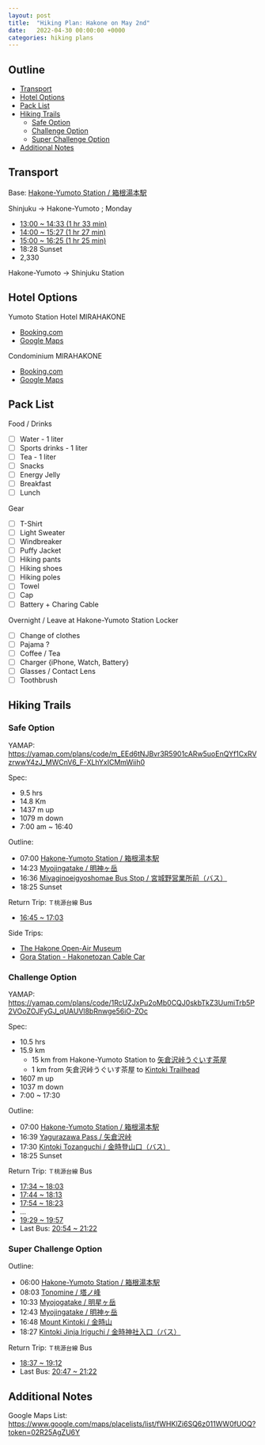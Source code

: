 ```yaml
---
layout: post
title:  "Hiking Plan: Hakone on May 2nd"
date:   2022-04-30 00:00:00 +0000
categories: hiking plans
---
```


## Outline<!-- omit in toc -->
* [Transport](#transport)
* [Hotel Options](#hotel-options)
* [Pack List](#pack-list)
* [Hiking Trails](#hiking-trails)
  * [Safe Option](#safe-option)
  * [Challenge Option](#challenge-option)
  * [Super Challenge Option](#super-challenge-option)
* [Additional Notes](#additional-notes)

## Transport

Base: [Hakone-Yumoto Station / 箱根湯本駅](https://goo.gl/maps/wAun3N749aWKDFf19)

Shinjuku -> Hakone-Yumoto ; Monday
* [13:00 ~ 14:33 (1 hr 33 min)](https://goo.gl/maps/7UDx4njKR8jv1BpGA)
* [14:00 ~ 15:27 (1 hr 27 min)](https://goo.gl/maps/uxS3MxbZjwCWMtWf8)
* [15:00 ~ 16:25 (1 hr 25 min)](https://goo.gl/maps/6ugJVtXmLYt559hX8)
* 18:28 Sunset
* 2,330

Hakone-Yumoto -> Shinjuku Station

## Hotel Options

Yumoto Station Hotel MIRAHAKONE
* [Booking.com](http://www.booking.com/Share-SQpnje)
* [Google Maps](https://goo.gl/maps/TyJLxgnjmozHUdkD9)

Condominium MIRAHAKONE
* [Booking.com](http://www.booking.com/Share-iD9TVl)
* [Google Maps](https://goo.gl/maps/QH3oyVtanEKAr4GW9)

## Pack List

Food / Drinks
* [ ] Water - 1 liter
* [ ] Sports drinks - 1 liter
* [ ] Tea - 1 liter
* [ ] Snacks
* [ ] Energy Jelly
* [ ] Breakfast
* [ ] Lunch

Gear
* [ ] T-Shirt
* [ ] Light Sweater
* [ ] Windbreaker
* [ ] Puffy Jacket
* [ ] Hiking pants
* [ ] Hiking shoes
* [ ] Hiking poles
* [ ] Towel
* [ ] Cap
* [ ] Battery + Charing Cable

Overnight / Leave at Hakone-Yumoto Station Locker
* [ ] Change of clothes
* [ ] Pajama ?
* [ ] Coffee / Tea
* [ ] Charger {iPhone, Watch, Battery}
* [ ] Glasses / Contact Lens
* [ ] Toothbrush

## Hiking Trails

### Safe Option

YAMAP:  
<https://yamap.com/plans/code/m_EEd6tNJBvr3R5901cARw5uoEnQYf1CxRVzrwwY4zJ_MWCnV6_F-XLhYxICMmWiih0>

Spec:
* 9.5 hrs
* 14.8 Km
* 1437 m up
* 1079 m down
* 7:00 am ~ 16:40

Outline:
* 07:00 [Hakone-Yumoto Station / 箱根湯本駅](https://goo.gl/maps/XChVUZNqf8ePKsVk7)
* 14:23 [Myojingatake / 明神ヶ岳](https://goo.gl/maps/StuUmeWRt5Pqb1KX8)
* 16:36 [Miyaginoeigyoshomae Bus Stop / 宮城野営業所前（バス）](https://goo.gl/maps/o6KuhGUqnLNYB1za9)
* 18:25 Sunset

Return Trip: `Ｔ桃源台線` Bus
* [16:45 ~ 17:03](https://goo.gl/maps/KTaPey657Zyp5fXC6)

Side Trips:
* [The Hakone Open-Air Museum](https://goo.gl/maps/97qj2Mz1CTC8mggf6)
* [Gora Station - Hakonetozan Cable Car](https://goo.gl/maps/HQxbtSMoCtrS34Ah9)

### Challenge Option

YAMAP:  
<https://yamap.com/plans/code/1RcUZJxPu2oMb0CQJ0skbTkZ3UumiTrb5P2VOoZOJFyGJ_qUAUVl8bRnwge56iO-ZOc>

Spec:
* 10.5 hrs
* 15.9 km
  * 15 km from Hakone-Yumoto Station to [矢倉沢峠うぐいす茶屋](https://goo.gl/maps/ZyBWV3eqoUbUYB1NA)
  * 1 km from 矢倉沢峠うぐいす茶屋 to [Kintoki Trailhead](https://goo.gl/maps/w7cApkBhLUYPdJqb6)
* 1607 m up
* 1037 m down
* 7:00 ~ 17:30

Outline:
* 07:00 [Hakone-Yumoto Station / 箱根湯本駅](https://goo.gl/maps/XChVUZNqf8ePKsVk7)
* 16:39 [Yagurazawa Pass / 矢倉沢峠](https://goo.gl/maps/v3WxMdj9yymAza3B7)
* 17:30 [Kintoki Tozanguchi / 金時登山口（バス）](https://goo.gl/maps/KBKL32DvbTQVz12h8)
* 18:25 Sunset

Return Trip: `Ｔ桃源台線` Bus
* [17:34 ~ 18:03](https://goo.gl/maps/si6iAret8afDGYYK9)
* [17:44 ~ 18:13](https://goo.gl/maps/dJbmyMSeU4bTQmSR8)
* [17:54 ~ 18:23](https://goo.gl/maps/6H3ZQSBBEhiBnHq69)
* ...
* [19:29 ~ 19:57](https://goo.gl/maps/Vmr8EjBCcLG1g1LQ7)
* Last Bus: [20:54 ~ 21:22](https://goo.gl/maps/44DcMjzgfkiWyGVz5)

### Super Challenge Option

Outline:
* 06:00 [Hakone-Yumoto Station / 箱根湯本駅](https://goo.gl/maps/XChVUZNqf8ePKsVk7)
* 08:03 [Tonomine / 塔ノ峰](https://goo.gl/maps/LrZHL2Kfop4Q7m5E9)
* 10:33 [Myojogatake / 明星ヶ岳](https://goo.gl/maps/nbcAHTjYLjfdjyHQ7)
* 12:43 [Myojingatake / 明神ヶ岳](https://goo.gl/maps/StuUmeWRt5Pqb1KX8)
* 16:48 [Mount Kintoki / 金時山](https://goo.gl/maps/3nnNyDSKaJogaDxRA)
* 18:27 [Kintoki Jinja Iriguchi / 金時神社入口（バス）](https://goo.gl/maps/pVut9RZBMkKProoy5)

Return Trip: `Ｔ桃源台線` Bus
* [18:37 ~ 19:12](https://goo.gl/maps/UCTZ6SLhTdp4qB6v8)
* Last Bus: [20:47 ~ 21:22](https://goo.gl/maps/C42gBKhh8qVL2bTm9)

## Additional Notes

Google Maps List: <https://www.google.com/maps/placelists/list/fWHKlZi6SQ6z011WW0fUOQ?token=02R25AgZU6Y>
